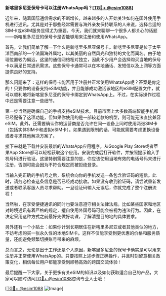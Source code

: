 **新喀里多尼亚保号卡可以注册WhatsApp吗？[[TG💪+ @esim1088](https://t.me/s/esim1088)]**

近年来，随着国际通信需求的不断增长，越来越多的人开始关注如何在国外使用手机进行通讯。尤其是对于那些经常需要与海外亲友保持联系的人来说，选择合适的SIM卡或eSIM服务显得尤为重要。今天，我们就来聊聊一个很多人都关心的话题——新喀里多尼亚的保号卡是否能够用来注册和使用WhatsApp。

首先，让我们简单了解一下什么是新喀里多尼亚保号卡。新喀里多尼亚是位于太平洋西南部的一个法国海外属地，以其美丽的自然风光和独特的文化而闻名。由于地理位置较为偏远，这里的通信网络相对独立，因此不少用户会选择购买当地的保号卡以满足日常通讯需求。这些保号卡通常可以在本地通话、发短信以及上网等方面提供良好的支持。

那么问题来了：这样的保号卡能否用于注册并正常使用WhatsApp呢？答案是肯定的！只要你的设备支持eSIM功能，并且能够成功激活该地区的eSIM配置文件，就可以顺利地将新喀里多尼亚的保号卡绑定到WhatsApp上。不过，在实际操作过程中还是需要注意一些细节。

第一步当然是确保自己的手机支持eSIM技术。目前市面上大多数高端智能手机都已经配备了这项功能，但如果你使用的是一部较老款的机型，则可能无法直接兼容eSIM。此外，还需要确认你的运营商是否允许在同一设备上同时使用两张SIM卡（包括实体SIM卡和虚拟eSIM卡）。如果遇到限制的话，可能就需要考虑更换设备或者寻求其他解决方案了。

接下来就是下载并安装最新的WhatsApp应用程序。从Google Play Store或者苹果App Store都可以轻松获取这个应用。安装完成后打开软件，并按照提示输入手机号码进行验证。这里特别需要注意的是，你应该使用当地有效的电话号码来进行注册，否则可能会因为不符合规定而被拒绝登录。

当输入完正确的手机号之后，系统会向你的手机发送一条包含验证码的短信。此时，请务必检查这条信息是否已经成功接收。如果没有收到验证码，请尝试重新发送或者联系客服人员寻求帮助。一旦验证码输入无误后，你就完成了整个注册流程！

当然啦，在享受便捷通讯的同时也要注意遵守相关法律法规。比如某些国家和地区对跨境通讯有着严格的规定，擅自使用外国号码可能会被视为违法行为。因此，在决定采用这种方式之前最好先做好功课，了解清楚目的地的具体要求。

另外还有一个小贴士：如果你计划长期居住在新喀里多尼亚或者其他类似的地方，不妨考虑购买一张永久性的本地SIM卡。这样不仅能享受到更优惠的价格和服务质量，还能避免频繁切换账号带来的麻烦。

总而言之，无论是出于工作还是个人原因，新喀里多尼亚的保号卡确实是可以用来注册并正常使用WhatsApp的。只要按照上述步骤正确操作，并且时刻留意相关政策变化，相信每位用户都能享受到顺畅高效的跨国交流体验！

最后提醒一下大家，关于更多有关eSIM的知识以及如何获取适合自己的产品，大家可以随时访问[TG💪+ @esim1088](https://t.me/s/esim1088)咨询专业人士哦！

[[TG💪+ @esim1088](https://t.me/s/esim1088) ![Image](https://i.postimg.cc/4NQfJmqS/Snipaste-2025-05-13-00-14-12.png)]